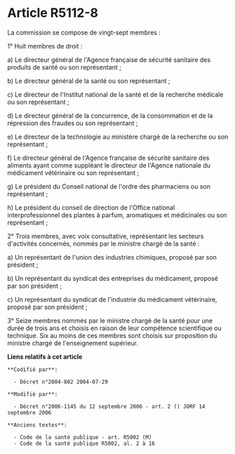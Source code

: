 # Article R5112-8

La commission se compose de vingt-sept membres :

1° Huit membres de droit :

a) Le directeur général de l'Agence française de sécurité sanitaire des produits de santé ou son représentant ;

b) Le directeur général de la santé ou son représentant ;

c) Le directeur de l'Institut national de la santé et de la recherche médicale ou son représentant ;

d) Le directeur général de la concurrence, de la consommation et de la répression des fraudes ou son représentant ;

e) Le directeur de la technologie au ministère chargé de la recherche ou son représentant ;

f) Le directeur général de l'Agence française de sécurité sanitaire des aliments ayant comme suppléant le directeur de
l'Agence nationale du médicament vétérinaire ou son représentant ;

g) Le président du Conseil national de l'ordre des pharmaciens ou son représentant ;

h) Le président du conseil de direction de l'Office national interprofessionnel des plantes à parfum, aromatiques et
médicinales ou son représentant ;

2° Trois membres, avec voix consultative, représentant les secteurs d'activités concernés, nommés par le ministre chargé de
la santé :

a) Un représentant de l'union des industries chimiques, proposé par son président ;

b) Un représentant du syndicat des entreprises du médicament, proposé par son président ;

c) Un représentant du syndicat de l'industrie du médicament vétérinaire, proposé par son président ;

3° Seize membres nommés par le ministre chargé de la santé pour une durée de trois ans et choisis en raison de leur
compétence scientifique ou technique. Six au moins de ces membres sont choisis sur proposition du ministre chargé de
l'enseignement supérieur.

**Liens relatifs à cet article**

	**Codifié par**:

	  - Décret n°2004-802 2004-07-29

	**Modifié par**:

	  - Décret n°2006-1145 du 12 septembre 2006 - art. 2 () JORF 14 septembre 2006

	**Anciens textes**:

	  - Code de la santé publique - art. R5002 (M)
	  - Code de la santé publique R5002, al. 2 à 16
